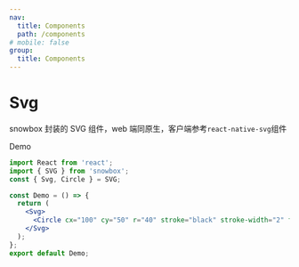 ```yaml
---
nav:
  title: Components
  path: /components
# mobile: false
group:
  title: Components
---
```


# Svg

snowbox 封装的 SVG 组件，web 端同原生，客户端参考`react-native-svg`组件

Demo

```jsx
import React from 'react';
import { SVG } from 'snowbox';
const { Svg, Circle } = SVG;

const Demo = () => {
  return (
    <Svg>
      <Circle cx="100" cy="50" r="40" stroke="black" stroke-width="2" fill="red" />
    </Svg>
  );
};
export default Demo;
```
